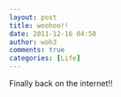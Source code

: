 ```yaml
---
layout: post
title: woohoo!!
date: 2011-12-16 04:50
author: woh3
comments: true
categories: [Life]
---
```

Finally back on the internet!!
